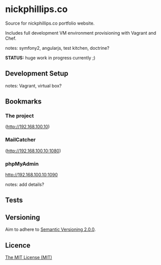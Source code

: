 # nickphillips.co

Source for nickphillips.co portfolio website.

Includes full development VM environment provisioning with Vagrant and Chef.

notes: symfony2, angularjs, test kitchen, doctrine?

__STATUS:__ huge work in progress currently ;)


## Development Setup

notes: Vagrant, virtual box?

## Bookmarks

### The project

(http://192.168.100.10)

### MailCatcher

(http://192.168.100.10:1080)

### phpMyAdmin

http://192.168.100.10:1090

notes: add details?

## Tests

## Versioning

Aim to adhere to [Semantic Versioning 2.0.0](http://semver.org/).

## Licence

[The MIT License (MIT)](https://github.com/phillipsnick/nickphillips.co/blob/master/LICENSE)